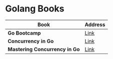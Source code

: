 # Golang Books


| Book | Address |
| --- | --- |
| **Go Bootcamp** | [Link](https://github.com/ab-anand/programming-books/blob/master/Golang/GoBootcamp.pdf) |
| **Concurrency in Go** | [Link](https://github.com/ab-anand/programming-books/blob/master/Golang/Concurrency-in-Go_Tools-and-Techniques-for-Developers.pdf) |
| **Mastering Concurrency in Go** | [Link](https://github.com/ab-anand/programming-books/blob/master/Golang/mastering-concurrency-in-go.pdf) |

